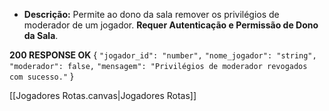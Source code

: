 - **Descrição:** Permite ao dono da sala remover os privilégios de moderador de um jogador. **Requer Autenticação e Permissão de Dono da Sala**.

**200 RESPONSE OK**
{
  `"jogador_id": "number",`
  `"nome_jogador": "string",`
  `"moderador": false,`
  `"mensagem": "Privilégios de moderador revogados com sucesso."`
}

[[Jogadores Rotas.canvas|Jogadores Rotas]]